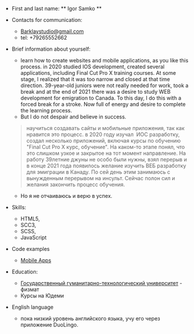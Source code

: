 * First and last name:  ** Igor Samko **
* Contacts for communication:
    * Barklaystudio@gmail.com
    * tel: +79265552662
    
* Brief information about yourself:
    * learn how to create websites and mobile applications, as you like this process. in 2020 studied IOS development, created several applications, including Final Cut Pro X training courses. At some stage, I realized that it was too narrow and closed at that time direction. 39-year-old juniors were not really needed for work, took a break and at the end of 2021 there was a desire to study WEB development for emigration to Canada. To this day, I do this with a forced break for a stroke. Now full of energy and desire to complete the learning process.
    * But I do not despair and believe in success.

    > научиться создавать сайты и мобильные приложения, так как нравится это процесс. в 2020 году изучал  ИОС разработку, создал несколько приложений, включая курсы по обучению "Final Cut Pro X курс, обучение". На каком-то этапе понял, что это слишком узкое и закрытое на тот момент направление. На работу  39летние джуны не особо были нужны, взял перерыв и в конце 2021 года появилось желание изучить ВЕБ разработку для эмиграции в Канаду. По сей день этим занимаюсь с вынужденным перерывом на инсульт. Сейчас полон сил и желания закончить процесс обучения.
    * Но я не отчаиваюсь и верю в успех.

* Skills: 
    * HTML5,
    * SCC3,
    * SCSS, 
    * JavaScript
* Code examples
    * [Mobile Apps](https://apps.apple.com/ru/developer/igor-samko/id1498136318)
* Education:
    * [Государственный гуманитарно-технологический университет](https://www.ggtu.ru/) - физмат
    * Курсы на Юдеми
* English language
    * пока низкий уровень английского языка, учу его через приложение DuoLingo.
